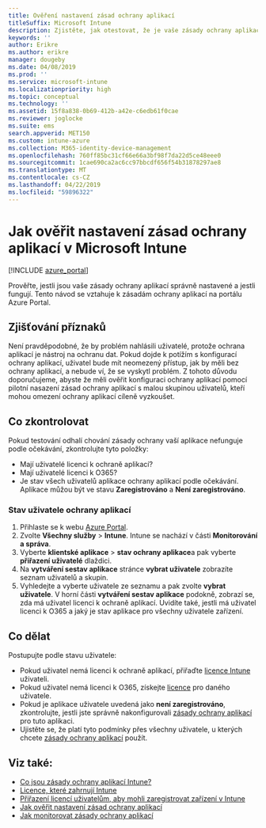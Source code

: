 ```yaml
---
title: Ověření nastavení zásad ochrany aplikací
titleSuffix: Microsoft Intune
description: Zjistěte, jak otestovat, že je vaše zásady ochrany aplikací nastavené a funguje správně v Microsoft Intune.
keywords: ''
author: Erikre
ms.author: erikre
manager: dougeby
ms.date: 04/08/2019
ms.prod: ''
ms.service: microsoft-intune
ms.localizationpriority: high
ms.topic: conceptual
ms.technology: ''
ms.assetid: 15f8a838-0b69-412b-a42e-c6edb61f0cae
ms.reviewer: joglocke
ms.suite: ems
search.appverid: MET150
ms.custom: intune-azure
ms.collection: M365-identity-device-management
ms.openlocfilehash: 760ff85bc31cf66e66a3bf98f7da22d5ce48eee0
ms.sourcegitcommit: 1cae690ca2ac6cc97bbcdf656f54b31878297ae8
ms.translationtype: MT
ms.contentlocale: cs-CZ
ms.lasthandoff: 04/22/2019
ms.locfileid: "59896322"
---
```

# <a name="how-to-validate-your-app-protection-policy-setup-in-microsoft-intune"></a>Jak ověřit nastavení zásad ochrany aplikací v Microsoft Intune

[!INCLUDE [azure_portal](./includes/azure_portal.md)]

Prověřte, jestli jsou vaše zásady ochrany aplikací správně nastavené a jestli fungují. Tento návod se vztahuje k zásadám ochrany aplikací na portálu Azure Portal.

## <a name="checking-for-symptoms"></a>Zjišťování příznaků
Není pravděpodobné, že by problém nahlásili uživatelé, protože ochrana aplikací je nástroj na ochranu dat. Pokud dojde k potížím s konfigurací ochrany aplikací, uživatel bude mít neomezený přístup, jak by měli bez ochrany aplikací, a nebude ví, že se vyskytl problém. Z tohoto důvodu doporučujeme, abyste že měli ověřit konfiguraci ochrany aplikací pomocí pilotní nasazení zásad ochrany aplikací s malou skupinou uživatelů, kteří mohou omezení ochrany aplikací cíleně vyzkoušet.

## <a name="what-to-check"></a>Co zkontrolovat

Pokud testování odhalí chování zásady ochrany vaší aplikace nefunguje podle očekávání, zkontrolujte tyto položky:

- Mají uživatelé licenci k ochraně aplikací?
- Mají uživatelé licenci k O365?
- Je stav všech uživatelů aplikace ochrany aplikací podle očekávání. Aplikace můžou být ve stavu **Zaregistrováno** a **Není zaregistrováno**.

### <a name="user-app-protection-status"></a>Stav uživatele ochrany aplikací
1. Přihlaste se k webu [Azure Portal](https://portal.azure.com).
2. Zvolte **Všechny služby** > **Intune**. Intune se nachází v části **Monitorování a správa**.
3. Vyberte **klientské aplikace** >  **stav ochrany aplikace**a pak vyberte **přiřazení uživatelé** dlaždici. 
4. Na **vytváření sestav aplikace** stránce **vybrat uživatele** zobrazíte seznam uživatelů a skupin. 
5. Vyhledejte a vyberte uživatele ze seznamu a pak zvolte **vybrat uživatele**. V horní části **vytváření sestav aplikace** podokně, zobrazí se, zda má uživatel licenci k ochraně aplikací. Uvidíte také, jestli má uživatel licenci k O365 a jaký je stav aplikace pro všechny uživatele zařízení.

## <a name="what-to-do"></a>Co dělat
Postupujte podle stavu uživatele:

- Pokud uživatel nemá licenci k ochraně aplikací, přiřaďte [licence Intune](licenses.md) uživateli.
- Pokud uživatel nemá licenci k O365, získejte [licence](licenses.md) pro daného uživatele.
- Pokud je aplikace uživatele uvedená jako **není zaregistrováno**, zkontrolujte, jestli jste správně nakonfigurovali [zásady ochrany aplikací](app-protection-policies-validate.md) pro tuto aplikaci.
- Ujistěte se, že platí tyto podmínky přes všechny uživatele, u kterých chcete [zásady ochrany aplikací](app-protection-policies-monitor.md) použít.

## <a name="see-also"></a>Viz také:

- [Co jsou zásady ochrany aplikací Intune?](app-protection-policies.md)
- [Licence, které zahrnují Intune](licenses.md)
- [Přiřazení licencí uživatelům, aby mohli zaregistrovat zařízení v Intune](licenses-assign.md)
- [Jak ověřit nastavení zásad ochrany aplikací](app-protection-policies-validate.md)
- [Jak monitorovat zásady ochrany aplikací](app-protection-policies-monitor.md)

